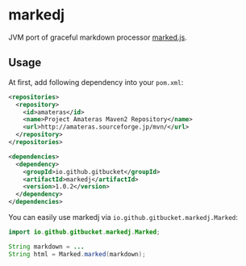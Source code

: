 # markedj

JVM port of graceful markdown processor [marked.js](https://github.com/chjj/marked).

## Usage

At first, add following dependency into your `pom.xml`:

```xml
<repositories>
  <repository>
    <id>amateras</id>
    <name>Project Amateras Maven2 Repository</name>
    <url>http://amateras.sourceforge.jp/mvn/</url>
  </repository>
</repositories>

<dependencies>
  <dependency>
    <groupId>io.github.gitbucket</groupId>
    <artifactId>markedj</artifactId>
    <version>1.0.2</version>
  </dependency>
</dependencies>
```

You can easily use markedj via `io.github.gitbucket.markedj.Marked`:

```java
import io.github.gitbucket.markedj.Marked;

String markdown = ...
String html = Marked.marked(markdown);
```
